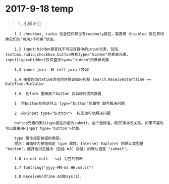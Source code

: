 # 2017-9-18 temp

> 1 , 小知识点

        1.1 checkbox, radio 这些控件都没有readonly属性，需要用 disabled 属性来切换它们的“可用/不可用”状态。

        1.2 input:hidden是查找不可见容器中的input元素，包括，textbox,radio,checkbox,button等和type="hidden"的表单元素。input[type=hidden]仅仅查找type="hidden"的表单元素

        1.3 inner join  和 left join（强调）

        1.4 接受的datetime为空的时候该如何判断 search.ReceiveStartTime == DateTime.MinValue

        1.5  在form 里面放个button 会自动的提交数据 

        1  将button标签这只上 type="button"的属性 即可解决问题

        2  用<input type="button">  标签也可以解决问题

        button元素的默认type属性的值为submit，这个是标准，和IE版本没关系。如果不喜欢可以直接用<input type='button'>代替。

        type 属性规定按钮的类型。
        提示：请始终为按钮规定 type 属性。Internet Explorer 的默认类型是        "button"，而其他浏览器中（包括 W3C 规范）的默认值是 "submit"。  

        1.6 is not null   sql 为空的判断

        1.7 ToString("yyyy-MM-dd HH:mm:ss")

        1.8 ReceiveEndTime.AddDays(1);